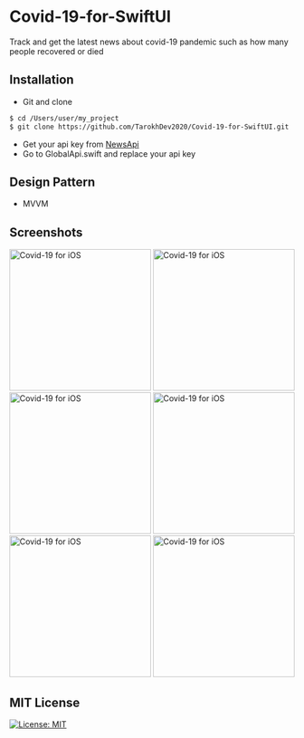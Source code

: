 # Covid-19-for-SwiftUI
Track and get the latest news about covid-19 pandemic such as how many people recovered or died

## Installation ##
* Git and clone <br/>
```bash
$ cd /Users/user/my_project
$ git clone https://github.com/TarokhDev2020/Covid-19-for-SwiftUI.git
```
* Get your api key from [NewsApi](https://newsapi.org/)
* Go to GlobalApi.swift and replace your api key

## Design Pattern ##
* MVVM

## Screenshots ##
<img src="https://user-images.githubusercontent.com/72879576/96609392-582d6180-1307-11eb-8c20-f815b8152b52.png" alt="Covid-19 for iOS" width="250"/>
<img src="https://user-images.githubusercontent.com/72879576/96609413-5cf21580-1307-11eb-9062-3f1273635565.png" alt="Covid-19 for iOS" width="250"/>
<img src="https://user-images.githubusercontent.com/72879576/96609422-5f546f80-1307-11eb-9fee-31de59fd52a7.png" alt="Covid-19 for iOS" width="250"/>
<img src="https://user-images.githubusercontent.com/72879576/96609468-6a0f0480-1307-11eb-9d18-1208b391c5fe.png" alt="Covid-19 for iOS" width="250"/>
<img src="https://user-images.githubusercontent.com/72879576/96609470-6a0f0480-1307-11eb-9984-f676de4ea432.png" alt="Covid-19 for iOS" width="250"/>
<img src="https://user-images.githubusercontent.com/72879576/96609475-6d09f500-1307-11eb-8af8-6c36882c788a.png" alt="Covid-19 for iOS" width="250"/>

## MIT License ##
[![License: MIT](https://img.shields.io/badge/License-MIT-yellow.svg)](https://opensource.org/licenses/MIT)
